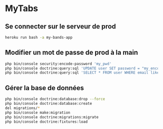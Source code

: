 # MyTabs

## Se connecter sur le serveur de prod
```bash
heroku run bash -a my-bands-app
```

## Modifier un mot de passe de prod à la main
```bash
php bin/console security:encode-password 'my_pwd'
php bin/console doctrine:query:sql 'UPDATE user SET password = "my_encoded_pwd" WHERE email like "%my_email%"'
php bin/console doctrine:query:sql 'SELECT * FROM user WHERE email like "%my_email%"'
```

## Gérer la base de données
```bash
php bin/console doctrine:database:drop --force
php bin/console doctrine:database:create
del migrations/*
php bin/console make:migration
php bin/console doctrine:migrations:migrate
php bin/console doctrine:fixtures:load
```